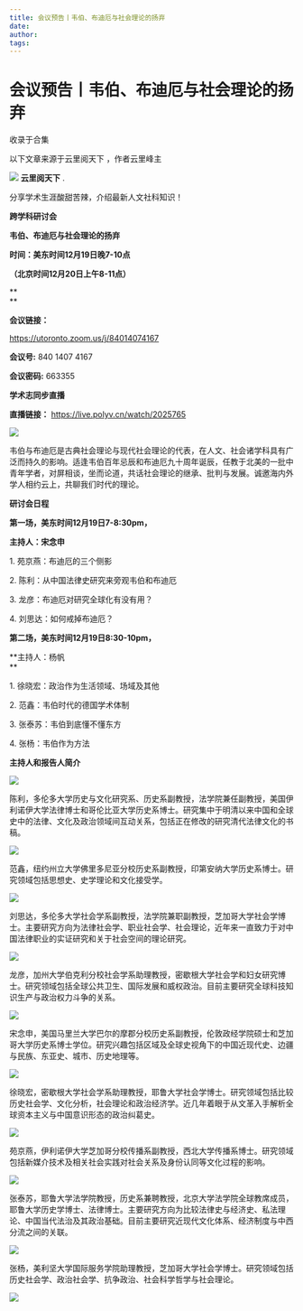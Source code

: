 ```yaml
---
title: 会议预告丨韦伯、布迪厄与社会理论的扬弃
date: 
author: 
tags: 
---
```

# 会议预告丨韦伯、布迪厄与社会理论的扬弃


收录于合集

以下文章来源于云里阅天下 ，作者云里峰主

![](/images/204/2.png) **云里阅天下** .

分享学术生涯酸甜苦辣，介绍最新人文社科知识！

**跨学科研讨会**

 **韦伯、布迪厄与社会理论的扬弃**

  

 **时间：美东时间12月19日晚7-10点**

 **（北京时间12月20日上午8-11点）**

 **  
**

 **会议链接：**

https://utoronto.zoom.us/j/84014074167

 **会议号:** 840 1407 4167

 **会议密码:** 663355

  

 **学术志同步直播**

 **直播链接：** https://live.polyv.cn/watch/2025765

![](/images/204/3.png)

韦伯与布迪厄是古典社会理论与现代社会理论的代表，在人文、社会诸学科具有广泛而持久的影响。适逢韦伯百年忌辰和布迪厄九十周年诞辰，任教于北美的一批中青年学者，对屏相谈，坐而论道，共话社会理论的继承、批判与发展。诚邀海内外学人相约云上，共聊我们时代的理论。

  

 **研讨会日程**  

 **第一场，美东时间12月19日7-8:30pm，**

 **主持人：宋念申**

  

1\. 苑京燕：布迪厄的三个侧影

  

2\. 陈利：从中国法律史研究来旁观韦伯和布迪厄  

  

3\. 龙彦：布迪厄对研究全球化有没有用？

  

4\. 刘思达：如何戒掉布迪厄？  

  

 **第二场，美东时间12月19日8:30-10pm，**

 **主持人：杨帆  
**

  

1\. 徐晓宏：政治作为生活领域、场域及其他

  

2\. 范鑫：韦伯时代的德国学术体制

  

3\. 张泰苏：韦伯到底懂不懂东方

  

4\. 张杨：韦伯作为方法

  

 **主持人和报告人简介**  

![](/images/204/4.png)

陈利，多伦多大学历史与文化研究系、历史系副教授，法学院兼任副教授，美国伊利诺伊大学法律博士和哥伦比亚大学历史系博士。研究集中于明清以来中国和全球史中的法律、文化及政治领域间互动关系，包括正在修改的研究清代法律文化的书稿。

![](/images/204/5.png)

范鑫，纽约州立大学佛里多尼亚分校历史系副教授，印第安纳大学历史系博士。研究领域包括思想史、史学理论和文化接受学。  

![](/images/204/6.png)

刘思达，多伦多大学社会学系副教授，法学院兼职副教授，芝加哥大学社会学博士。主要研究方向为法律社会学、职业社会学、社会理论，近年来一直致力于对中国法律职业的实证研究和关于社会空间的理论研究。  

![](/images/204/7.png)

龙彦，加州大学伯克利分校社会学系助理教授，密歇根大学社会学和妇女研究博士。研究领域包括全球公共卫生、国际发展和威权政治。目前主要研究全球科技知识生产与政治权力斗争的关系。

![](/images/204/8.png)

宋念申，美国马里兰大学巴尔的摩郡分校历史系副教授，伦敦政经学院硕士和芝加哥大学历史系博士学位。研究兴趣包括区域及全球史视角下的中国近现代史、边疆与民族、东亚史、城市、历史地理等。

![](/images/204/9.png)

徐晓宏，密歇根大学社会学系助理教授，耶鲁大学社会学博士。研究领域包括比较历史社会学、文化分析，社会理论和政治经济学。近几年着眼于从文革入手解析全球资本主义与中国意识形态的政治纠葛史。  

![](/images/204/10.png)

苑京燕，伊利诺伊大学芝加哥分校传播系副教授，西北大学传播系博士。研究领域包括新媒介技术及相关社会实践对社会关系及身份认同等文化过程的影响。

![](/images/204/11.png)

张泰苏，耶鲁大学法学院教授，历史系兼聘教授，北京大学法学院全球教席成员，耶鲁大学历史学博士、法律博士。主要研究方向为比较法律史与经济史、私法理论、中国当代法治及其政治基础。目前主要研究近现代文化体系、经济制度与中西分流之间的关联。

![](/images/204/12.png)

张杨，美利坚大学国际服务学院助理教授，芝加哥大学社会学博士。研究领域包括历史社会学、政治社会学、抗争政治、社会科学哲学与社会理论。  

  

![](/images/204/13.jpeg)

  

